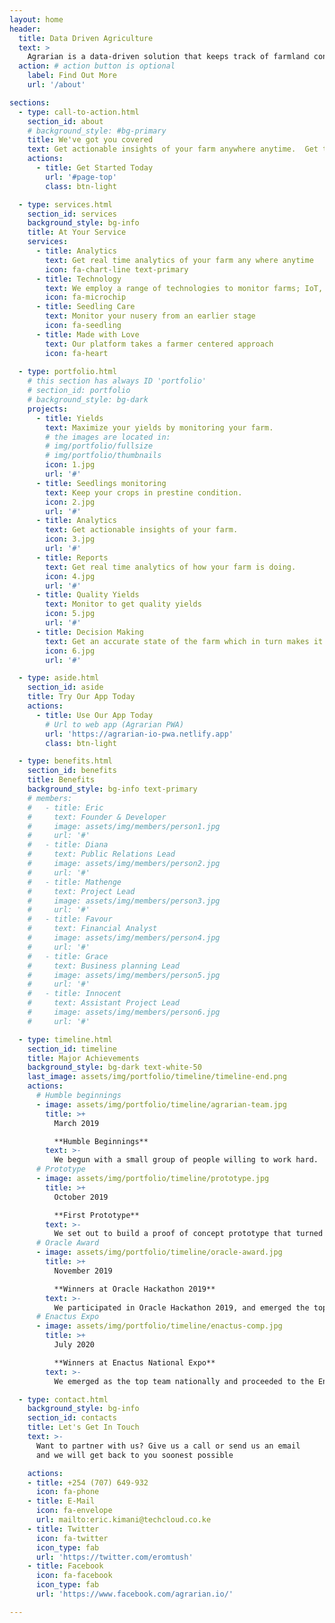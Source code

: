 ```yaml
---
layout: home
header:
  title: Data Driven Agriculture
  text: >
    Agrarian is a data-driven solution that keeps track of farmland conditions with the goal of maximizing yeilds and minimizing resource usage (farm inputs).
  action: # action button is optional
    label: Find Out More
    url: '/about'

sections:
  - type: call-to-action.html
    section_id: about
    # background_style: #bg-primary
    title: We've got you covered
    text: Get actionable insights of your farm anywhere anytime.  Get to understand what your crops need and optimaly employ your farm inputs to get maximum yields 
    actions:
      - title: Get Started Today
        url: '#page-top'
        class: btn-light

  - type: services.html
    section_id: services
    background_style: bg-info
    title: At Your Service  
    services:
      - title: Analytics
        text: Get real time analytics of your farm any where anytime
        icon: fa-chart-line text-primary
      - title: Technology
        text: We employ a range of technologies to monitor farms; IoT, ML, AI etc.
        icon: fa-microchip
      - title: Seedling Care
        text: Monitor your nusery from an earlier stage
        icon: fa-seedling
      - title: Made with Love
        text: Our platform takes a farmer centered approach
        icon: fa-heart
      
  - type: portfolio.html
    # this section has always ID 'portfolio'
    # section_id: portfolio
    # background_style: bg-dark
    projects:
      - title: Yields
        text: Maximize your yields by monitoring your farm.
        # the images are located in:
        # img/portfolio/fullsize
        # img/portfolio/thumbnails
        icon: 1.jpg
        url: '#'
      - title: Seedlings monitoring
        text: Keep your crops in prestine condition.
        icon: 2.jpg
        url: '#'
      - title: Analytics
        text: Get actionable insights of your farm.
        icon: 3.jpg
        url: '#'
      - title: Reports
        text: Get real time analytics of how your farm is doing.
        icon: 4.jpg
        url: '#'
      - title: Quality Yields
        text: Monitor to get quality yields
        icon: 5.jpg
        url: '#'
      - title: Decision Making
        text: Get an accurate state of the farm which in turn makes it easy to decide.
        icon: 6.jpg
        url: '#'

  - type: aside.html
    section_id: aside
    title: Try Our App Today
    actions:
      - title: Use Our App Today
        # Url to web app (Agrarian PWA)
        url: 'https://agrarian-io-pwa.netlify.app' 
        class: btn-light

  - type: benefits.html
    section_id: benefits
    title: Benefits
    background_style: bg-info text-primary
    # members:
    #   - title: Eric 
    #     text: Founder & Developer
    #     image: assets/img/members/person1.jpg
    #     url: '#'
    #   - title: Diana
    #     text: Public Relations Lead
    #     image: assets/img/members/person2.jpg
    #     url: '#'
    #   - title: Mathenge
    #     text: Project Lead
    #     image: assets/img/members/person3.jpg
    #     url: '#'
    #   - title: Favour
    #     text: Financial Analyst
    #     image: assets/img/members/person4.jpg
    #     url: '#'
    #   - title: Grace
    #     text: Business planning Lead
    #     image: assets/img/members/person5.jpg
    #     url: '#'
    #   - title: Innocent
    #     text: Assistant Project Lead
    #     image: assets/img/members/person6.jpg
    #     url: '#'

  - type: timeline.html
    section_id: timeline
    title: Major Achievements
    background_style: bg-dark text-white-50
    last_image: assets/img/portfolio/timeline/timeline-end.png
    actions:
      # Humble beginnings
      - image: assets/img/portfolio/timeline/agrarian-team.jpg
        title: >+
          March 2019

          **Humble Beginnings**
        text: >-
          We begun with a small group of people willing to work hard.
      # Prototype
      - image: assets/img/portfolio/timeline/prototype.jpg
        title: >+
          October 2019

          **First Prototype**
        text: >-
          We set out to build a proof of concept prototype that turned out a success [see prototype demo](/about)
      # Oracle Award
      - image: assets/img/portfolio/timeline/oracle-award.jpg
        title: >+
          November 2019

          **Winners at Oracle Hackathon 2019**
        text: >-
          We participated in Oracle Hackathon 2019, and emerged the top team
      # Enactus Expo
      - image: assets/img/portfolio/timeline/enactus-comp.jpg
        title: >+
          July 2020

          **Winners at Enactus National Expo**
        text: >-
          We emerged as the top team nationally and proceeded to the Enactus Worldcup [see presentation](#)

  - type: contact.html
    background_style: bg-info
    section_id: contacts
    title: Let's Get In Touch
    text: >-
      Want to partner with us? Give us a call or send us an email
      and we will get back to you soonest possible

    actions:
    - title: +254 (707) 649-932
      icon: fa-phone
    - title: E-Mail
      icon: fa-envelope
      url: mailto:eric.kimani@techcloud.co.ke
    - title: Twitter
      icon: fa-twitter
      icon_type: fab
      url: 'https://twitter.com/eromtush'
    - title: Facebook
      icon: fa-facebook
      icon_type: fab
      url: 'https://www.facebook.com/agrarian.io/'

---
```

